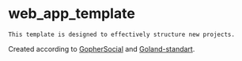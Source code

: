 # web_app_template
`This template is designed to effectively structure new projects.`

Created according to [GopherSocial](https://github.com/sikozonpc/GopherSocial)
and [Goland-standart](https://github.com/golang-standards/project-layout).

